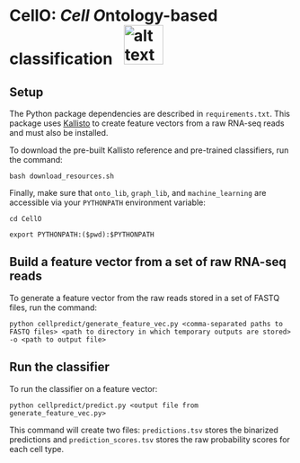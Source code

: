 # CellO: *Cell O*ntology-based classification &nbsp; <img src="https://raw.githubusercontent.com/deweylab/CellO/master/cello.png" alt="alt text" width="70px" height="70px">

## Setup 

The Python package dependencies are described in ``requirements.txt``. This package uses [Kallisto](https://pachterlab.github.io/kallisto/) to create feature vectors from a raw RNA-seq reads and must also be installed.  

To download the pre-built Kallisto reference and pre-trained classifiers, run the command: 

``bash download_resources.sh`` 

Finally, make sure that  ``onto_lib``, ``graph_lib``, and ``machine_learning`` are accessible via your ``PYTHONPATH`` environment variable:

``cd CellO``

``export PYTHONPATH:($pwd):$PYTHONPATH``

## Build a feature vector from a set of raw RNA-seq reads

To generate a feature vector from the raw reads stored in a set of FASTQ files, run the command: 

``python cellpredict/generate_feature_vec.py <comma-separated paths to FASTQ files> <path to directory in which temporary outputs are stored> -o <path to output file>``

## Run the classifier 

To run the classifier on a feature vector: 

``python cellpredict/predict.py <output file from generate_feature_vec.py>``

This command will create two files: ``predictions.tsv`` stores the binarized predictions and ``prediction_scores.tsv`` stores the raw probability scores for each cell type.


